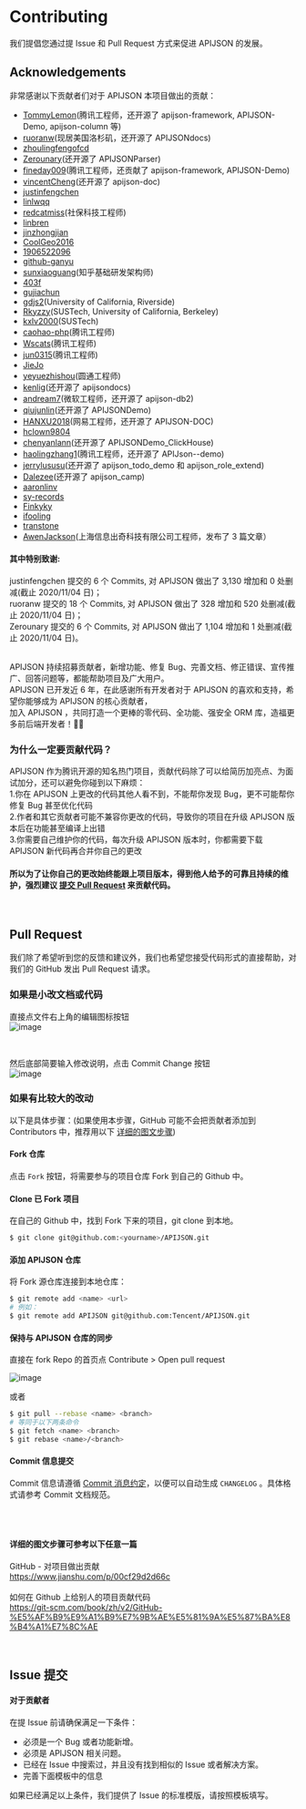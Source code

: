 # Contributing

我们提倡您通过提 Issue 和 Pull Request 方式来促进 APIJSON 的发展。


## Acknowledgements

非常感谢以下贡献者们对于 APIJSON 本项目做出的贡献：

- [TommyLemon](https://github.com/TommyLemon)(腾讯工程师，还开源了 apijson-framework, APIJSON-Demo, apijson-column 等)
- [ruoranw](https://github.com/ruoranw)(现居美国洛杉矶，还开源了 APIJSONdocs)
- [zhoulingfengofcd](https://github.com/zhoulingfengofcd)
- [Zerounary](https://github.com/Zerounary)(还开源了 APIJSONParser)
- [fineday009](https://github.com/fineday009)(腾讯工程师，还贡献了 apijson-framework, APIJSON-Demo)
- [vincentCheng](https://github.com/vincentCheng)(还开源了 apijson-doc)
- [justinfengchen](https://github.com/justinfengchen)
- [linlwqq](https://github.com/linlwqq)
- [redcatmiss](https://github.com/redcatmiss)(社保科技工程师)
- [linbren](https://github.com/linbren)
- [jinzhongjian](https://github.com/jinzhongjian)
- [CoolGeo2016](https://github.com/CoolGeo2016)
- [1906522096](https://github.com/1906522096)
- [github-ganyu](https://github.com/github-ganyu)
- [sunxiaoguang](https://github.com/sunxiaoguang)(知乎基础研发架构师)
- [403f](https://github.com/403f)
- [gujiachun](https://github.com/gujiachun)
- [gdjs2](https://github.com/gdjs2)(University of California, Riverside)
- [Rkyzzy](https://github.com/Rkyzzy)(SUSTech, University of California, Berkeley)
- [kxlv2000](https://github.com/kxlv2000)(SUSTech)
- [caohao-php](https://github.com/caohao-php)(腾讯工程师)
- [Wscats](https://github.com/Wscats)(腾讯工程师)
- [jun0315](https://github.com/jun0315)(腾讯工程师)
- [JieJo](https://github.com/JieJo)
- [yeyuezhishou](https://github.com/yeyuezhishou)(圆通工程师)
- [kenlig](https://github.com/kenlig)(还开源了 apijsondocs)
- [andream7](https://github.com/andream7)(微软工程师，还开源了 apijson-db2)
- [qiujunlin](https://github.com/qiujunlin)(还开源了 APIJSONDemo)
- [HANXU2018](https://github.com/HANXU2018)(网易工程师，还开源了 APIJSON-DOC)
- [hclown9804](https://github.com/hclown9804)
- [chenyanlann](https://github.com/chenyanlann)(还开源了 APIJSONDemo_ClickHouse)
- [haolingzhang1](https://github.com/haolingzhang1)(腾讯工程师，还开源了 APIJson--demo)
- [jerrylususu](https://github.com/jerrylususu)(还开源了 apijson_todo_demo 和 apijson_role_extend)
- [Dalezee](https://github.com/Dalezee)(还开源了 apijson_camp)
- [aaronlinv](https://github.com/aaronlinv)
- [sy-records](https://github.com/sy-records)
- [Finkyky](https://github.com/Finkyky)
- [ifooling](https://github.com/ifooling)
- [transtone](https://github.com/transtone)
- [AwenJackson](https://github.com/AwenJackson)(上海信息出奇科技有限公司工程师，发布了 3 篇文章）

#### 其中特别致谢: <br/>
justinfengchen 提交的 6 个 Commits, 对 APIJSON 做出了 3,130 增加和 0 处删减(截止 2020/11/04 日)； <br/>
ruoranw 提交的 18 个 Commits, 对 APIJSON 做出了 328 增加和 520 处删减(截止 2020/11/04 日)； <br/>
Zerounary 提交的 6 个 Commits, 对 APIJSON 做出了 1,104 增加和 1 处删减(截止 2020/11/04 日)。 <br/>

<br/>
APIJSON 持续招募贡献者，新增功能、修复 Bug、完善文档、修正错误、宣传推广、回答问题等，都能帮助项目及广大用户。 <br/>
APIJSON 已开发近 6 年，在此感谢所有开发者对于 APIJSON 的喜欢和支持，希望你能够成为 APIJSON 的核心贡献者， <br/>
加入 APIJSON ，共同打造一个更棒的零代码、全功能、强安全 ORM 库，造福更多前后端开发者！🍾🎉

### 为什么一定要贡献代码？
APIJSON 作为腾讯开源的知名热门项目，贡献代码除了可以给简历加亮点、为面试加分，还可以避免你碰到以下麻烦： <br/>
1.你在 APIJSON 上更改的代码其他人看不到，不能帮你发现 Bug，更不可能帮你修复 Bug 甚至优化代码 <br/>
2.作者和其它贡献者可能不兼容你更改的代码，导致你的项目在升级 APIJSON 版本后在功能甚至编译上出错 <br/>
3.你需要自己维护你的代码，每次升级 APIJSON 版本时，你都需要下载 APIJSON 新代码再合并你自己的更改 <br/>
#### 所以为了让你自己的更改始终能跟上项目版本，得到他人给予的可靠且持续的维护，强烈建议 [提交 Pull Request](/CONTRIBUTING.md#pull-request) 来贡献代码。

​             

##  Pull Request

我们除了希望听到您的反馈和建议外，我们也希望您接受代码形式的直接帮助，对我们的 GitHub 发出 Pull Request 请求。

### 如果是小改文档或代码

直接点文件右上角的编辑图标按钮 <br/> 
![image](https://user-images.githubusercontent.com/5738175/130585672-8bd49ae5-2978-4ad6-a7a6-de0a0c2d0b68.png)

<br/>

然后底部简要输入修改说明，点击 Commit Change 按钮 <br/> 
![image](https://user-images.githubusercontent.com/5738175/130586073-4a6aea74-3c88-4cd9-9c93-ffaba1270ab8.png)


### 如果有比较大的改动

以下是具体步骤：(如果使用本步骤，GitHub 可能不会把贡献者添加到 Contributors 中，推荐用以下 [详细的图文步骤](https://github.com/Tencent/APIJSON/blob/master/CONTRIBUTING.md#%E8%AF%A6%E7%BB%86%E7%9A%84%E5%9B%BE%E6%96%87%E6%AD%A5%E9%AA%A4%E5%8F%AF%E5%8F%82%E8%80%83%E4%BB%A5%E4%B8%8B%E4%BB%BB%E6%84%8F%E4%B8%80%E7%AF%87))

#### Fork 仓库

点击 `Fork` 按钮，将需要参与的项目仓库 Fork 到自己的 Github 中。

#### Clone 已 Fork 项目

在自己的 Github 中，找到 Fork 下来的项目，git clone 到本地。

```bash
$ git clone git@github.com:<yourname>/APIJSON.git
```

#### 添加 APIJSON 仓库

将 Fork 源仓库连接到本地仓库：

```bash
$ git remote add <name> <url>
# 例如：
$ git remote add APIJSON git@github.com:Tencent/APIJSON.git
```

#### 保持与 APIJSON 仓库的同步

直接在 fork Repo 的首页点 Contribute > Open pull request

![image](https://user-images.githubusercontent.com/5738175/131776033-74caf279-ebbf-45f1-a9c1-beff937a87fb.png)

或者
```bash
$ git pull --rebase <name> <branch>
# 等同于以下两条命令
$ git fetch <name> <branch>
$ git rebase <name>/<branch>
```

#### Commit 信息提交

Commit 信息请遵循 [Commit 消息约定](./CONTRIBUTING_COMMIT.md)，以便可以自动生成 `CHANGELOG` 。具体格式请参考 Commit 文档规范。

<br/><br/>
 
#### 详细的图文步骤可参考以下任意一篇
GitHub - 对项目做出贡献 <br/>
https://www.jianshu.com/p/00cf29d2d66c
<br/><br/>
如何在 Github 上给别人的项目贡献代码 <br/>
https://git-scm.com/book/zh/v2/GitHub-%E5%AF%B9%E9%A1%B9%E7%9B%AE%E5%81%9A%E5%87%BA%E8%B4%A1%E7%8C%AE


​                       

## Issue 提交

#### 对于贡献者

在提 Issue 前请确保满足一下条件：

- 必须是一个 Bug 或者功能新增。
- 必须是 APIJSON 相关问题。
- 已经在 Issue 中搜索过，并且没有找到相似的 Issue 或者解决方案。
- 完善下面模板中的信息

如果已经满足以上条件，我们提供了 Issue 的标准模版，请按照模板填写。
